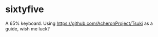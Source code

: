 # sixtyfive
 
A 65% keyboard. Using https://github.com/AcheronProject/Tsuki as a guide, wish me luck?